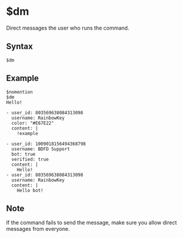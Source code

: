 # $dm
Direct messages the user who runs the command.

<style>
.discord-messages {
    margin-top: 1.5rem;
}

.discord-messages > .discord-message:before {
    color: var(--color1);
    background: var(--color3);
    border-radius: 10px;
    padding-left: 1rem;
    padding-right: 1rem;
    margin-left: -1.8rem;
    margin-top: -.9rem;
    width: fit-content;
    transition: .3s;
    z-index: 1000;
}

.discord-messages > .discord-message:before {
    content: 'RainbowKey`s DM';
}

.discord-messages:first-of-type > .discord-message:before {
    content: '#main-chat';
}

.discord-messages > .discord-message:hover:before {
    transform: scale(1.025);
    transform: rotate(-2.5deg);
    border-radius: 12.5px;
    transition: .3s;
}
</style>

## Syntax
```
$dm
```

## Example
```
$nomention
$dm
Hello!
```

``` discord yaml
- user_id: 803569638084313098
  username: RainbowKey
  color: "#E67E22"
  content: |
    !example
```

``` discord yaml
- user_id: 1009018156494368798
  username: BDFD Support
  bot: true
  verified: true
  content: |
    Hello!
- user_id: 803569638084313098
  username: RainbowKey
  content: |
    Hello bot!
```

## Note
If the command fails to send the message, make sure you allow direct messages from everyone.
